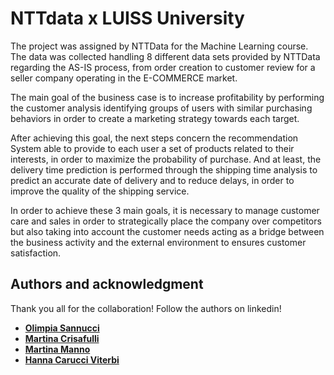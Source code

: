# NTTdata x LUISS University

The project was assigned by NTTData for the Machine Learning course.
The data was collected handling 8 different data sets provided by NTTData regarding the AS-IS process, from order creation to customer review for a seller company operating in the E-COMMERCE market.

The main goal of the business case is to increase profitability by performing the customer analysis identifying groups of users with similar purchasing behaviors in order to create a marketing strategy towards each target. 

After achieving this goal, the next steps concern the recommendation System able to provide to each user a set of products related to their interests, in order to maximize the probability of purchase. And at least, the delivery time prediction is performed through the shipping time analysis to predict an accurate date of delivery and to reduce delays, in order to improve the quality of the shipping service. 

In order to achieve these 3 main goals, it is necessary to manage customer care and sales in order to strategically place the company over competitors but also taking into account the customer needs acting as a bridge between the business activity and the external environment to ensures customer satisfaction.

## Authors and acknowledgment
Thank you all for the collaboration! Follow the authors on linkedin!

- [**Olimpia Sannucci**](https://www.linkedin.com/in/olimpia-sannucci-526919229/)
- [**Martina Crisafulli**](https://www.linkedin.com/in/martina-crisafulli-58a006209/)
- [**Martina Manno**](https://www.linkedin.com/in/martina-manno-41a6a41a2/)
- [**Hanna Carucci Viterbi**](https://www.linkedin.com/in/hanna-carucci-02958a1b8/)

